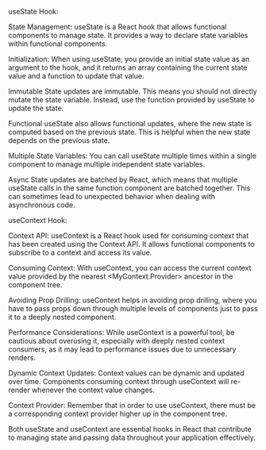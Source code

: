 useState Hook:

State Management: useState is a React hook that allows functional components to manage state. It provides a way to declare state variables within functional components.

Initialization: When using useState, you provide an initial state value as an argument to the hook, and it returns an array containing the current state value and a function to update that value.

Immutable  State updates are immutable. This means you should not directly mutate the state variable. Instead, use the function provided by useState to update the state.

Functional  useState also allows functional updates, where the new state is computed based on the previous state. This is helpful when the new state depends on the previous state.

Multiple State Variables: You can call useState multiple times within a single component to manage multiple independent state variables.

Async  State updates are batched by React, which means that multiple useState calls in the same function component are batched together. This can sometimes lead to unexpected behavior when dealing with asynchronous code.

useContext Hook:

Context API: useContext is a React hook used for consuming context that has been created using the Context API. It allows functional components to subscribe to a context and access its value.

Consuming Context: With useContext, you can access the current context value provided by the nearest <MyContext.Provider> ancestor in the component tree.

Avoiding Prop Drilling: useContext helps in avoiding prop drilling, where you have to pass props down through multiple levels of components just to pass it to a deeply nested component.

Performance Considerations: While useContext is a powerful tool, be cautious about overusing it, especially with deeply nested context consumers, as it may lead to performance issues due to unnecessary renders.

Dynamic Context Updates: Context values can be dynamic and updated over time. Components consuming context through useContext will re-render whenever the context value changes.

Context Provider: Remember that in order to use useContext, there must be a corresponding context provider higher up in the component tree.

Both useState and useContext are essential hooks in React that contribute to managing state and passing data throughout your application effectively.